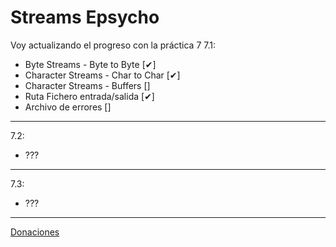 ﻿# Streams Epsycho
Voy actualizando el progreso con la práctica 7
7.1: 
- Byte Streams - Byte to Byte [✔]
- Character Streams - Char to Char [✔]
- Character Streams - Buffers []
- Ruta Fichero entrada/salida [✔]
- Archivo de errores []
-------------------------------------------------------------------------------
7.2:
- ???
-------------------------------------------------------------------------------
7.3:
- ???
-------------------------------------------------------------------------------
[Donaciones](https://www.paypal.me/apesteguia)
